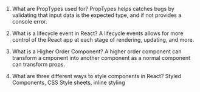 1.  What are PropTypes used for?
PropTypes helps catches bugs by validating that input data is the expected type, and if not provides a console error.

2.  What is a lifecycle event in React?
A lifecycle events allows for more control of the React app at each stage of rendering, updating, and more.

1.  What is a Higher Order Component?
A higher order component can transform a cmponent into another component as a normal component can transform props.

1.  What are three different ways to style components in React?
Styled Components, CSS Style sheets, inline styling